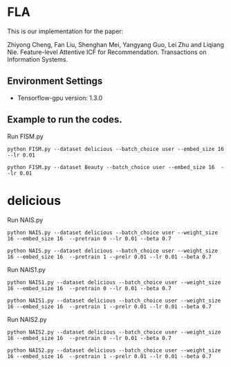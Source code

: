 # FLA

This is our implementation for the paper:

Zhiyong Cheng, Fan Liu, Shenghan Mei, Yangyang Guo, Lei Zhu and Liqiang Nie. Feature-level Attentive ICF for Recommendation. Transactions on Information Systems. 

## Environment Settings
- Tensorflow-gpu version:  1.3.0

## Example to run the codes.
Run FISM.py
```
python FISM.py --dataset delicious --batch_choice user --embed_size 16  --lr 0.01
```

```
python FISM.py --dataset Beauty --batch_choice user --embed_size 16  --lr 0.01
```

# delicious
Run NAIS.py
```
python NAIS.py --dataset delicious --batch_choice user --weight_size 16 --embed_size 16  --pretrain 0 --lr 0.01 --beta 0.7
```

```
python NAIS.py --dataset delicious --batch_choice user --weight_size 16 --embed_size 16  --pretrain 1 --prelr 0.01 --lr 0.01 --beta 0.7
```
Run NAIS1.py
```
python NAIS1.py --dataset delicious --batch_choice user --weight_size 16 --embed_size 16  --pretrain 0 --lr 0.01 --beta 0.7
```

```
python NAIS1.py --dataset delicious --batch_choice user --weight_size 16 --embed_size 16  --pretrain 1 --prelr 0.01 --lr 0.01 --beta 0.7
```

Run NAIS2.py
```
python NAIS2.py --dataset delicious --batch_choice user --weight_size 16 --embed_size 16  --pretrain 0 --lr 0.01 --beta 0.7
```

```
python NAIS2.py --dataset delicious --batch_choice user --weight_size 16 --embed_size 16  --pretrain 1 --prelr 0.01 --lr 0.01 --beta 0.7
```

